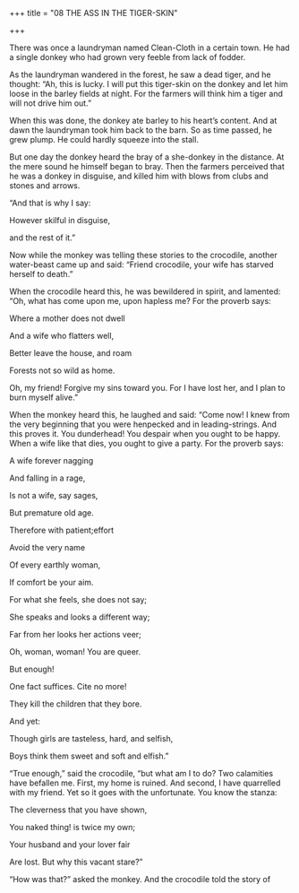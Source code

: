 +++
title = "08 THE ASS IN THE TIGER-SKIN"

+++

There was once a laundryman named Clean-Cloth in a certain town. He had a single donkey who had grown very feeble from lack of fodder.

As the laundryman wandered in the forest, he saw a dead tiger, and he thought: “Ah, this is lucky. I will put this tiger-skin on the donkey and let him loose in the barley fields at night. For the farmers will think him a tiger and will not drive him out.”

When this was done, the donkey ate barley to his heart’s content. And at dawn the laundryman took him back to the barn. So as time passed, he grew plump. He could hardly squeeze into the stall.

But one day the donkey heard the bray of a she-donkey in the distance. At the mere sound he himself began to bray. Then the farmers perceived that he was a donkey in disguise, and killed him with blows from clubs and stones and arrows.

“And that is why I say:

However skilful in disguise,

and the rest of it.”

Now while the monkey was telling these stories to the crocodile, another water-beast came up and said: “Friend crocodile, your wife has starved herself to death.”

When the crocodile heard this, he was bewildered in spirit, and lamented: “Oh, what has come upon me, upon hapless me? For the proverb says:

Where a mother does not dwell

And a wife who flatters well,

Better leave the house, and roam

Forests not so wild as home.

Oh, my friend\! Forgive my sins toward you. For I have lost her, and I plan to burn myself alive.”

When the monkey heard this, he laughed and said: “Come now\! I knew from the very beginning that you were henpecked and in leading-strings. And this proves it. You dunderhead\! You despair when you ought to be happy. When a wife like that dies, you ought to give a party. For the proverb says:

A wife forever nagging

And falling in a rage,

Is not a wife, say sages,

But premature old age.

Therefore with patient;effort

Avoid the very name

Of every earthly woman,

If comfort be your aim.

For what she feels, she does not say;

She speaks and looks a different way;

Far from her looks her actions veer;

Oh, woman, woman\! You are queer.

But enough\!

One fact suffices. Cite no more\!

They kill the children that they bore.

And yet:

Though girls are tasteless, hard, and selfish,

Boys think them sweet and soft and elfish.”

“True enough,” said the crocodile, “but what am I to do? Two calamities have befallen me. First, my home is ruined. And second, I have quarrelled with my friend. Yet so it goes with the unfortunate. You know the stanza:

The cleverness that you have shown,

You naked thing\! is twice my own;

Your husband and your lover fair

Are lost. But why this vacant stare?”

“How was that?” asked the monkey. And the crocodile told the story of
